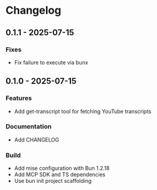 # Changelog

## 0.1.1 - 2025-07-15

### Fixes
- Fix failure to execute via bunx

## 0.1.0 - 2025-07-15

### Features
- Add get-transcript tool for fetching YouTube transcripts

### Documentation
- Add CHANGELOG

### Build
- Add mise configuration with Bun 1.2.18
- Add MCP SDK and TS dependencies
- Use bun init project scaffolding

<!-- generated by git-cliff -->
